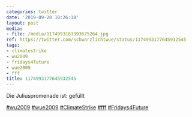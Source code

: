 ```yaml
---
categories: twitter
date: '2019-09-20 10:26:18'
layout: post
media:
- file: /media/1174993163393675264.jpg
ref: https://twitter.com/schwarzlichtwue/status/1174993177645932545
tags:
- climatestrike
- wu2009
- fridays4future
- wue2009
- fff
title: 1174993177645932545
---
```

Die Juliuspromenade ist: gefüllt

[#wu2009](/t/wu2009) [#wue2009](/t/wue2009) [#ClimateStrike](/t/climatestrike) [#fff](/t/fff) [#Fridays4Future](/t/fridays4future) 
